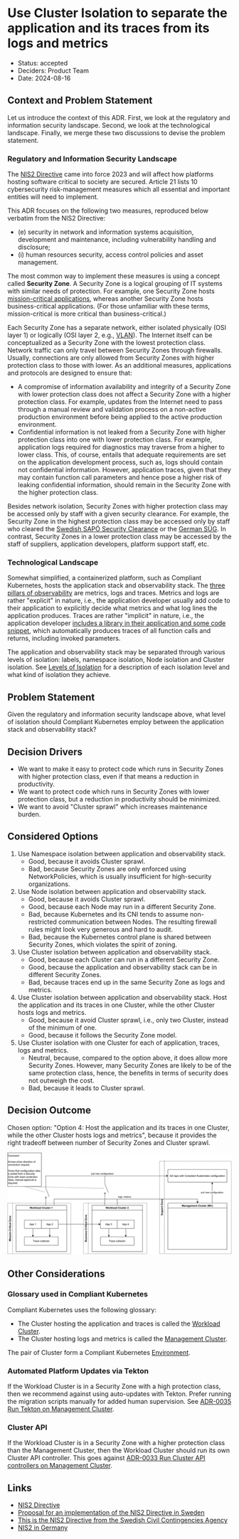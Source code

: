 # Use Cluster Isolation to separate the application and its traces from its logs and metrics

- Status: accepted
- Deciders: Product Team
- Date: 2024-08-16

## Context and Problem Statement

Let us introduce the context of this ADR.
First, we look at the regulatory and information security landscape.
Second, we look at the technological landscape.
Finally, we merge these two discussions to devise the problem statement.

### Regulatory and Information Security Landscape

The [NIS2 Directive](https://digital-strategy.ec.europa.eu/en/policies/nis2-directive) came into force 2023 and will affect how platforms hosting software critical to society are secured.
Article 21 lists 10 cybersecurity risk-management measures which all essential and important entities will need to implement.

This ADR focuses on the following two measures, reproduced below verbatim from the NIS2 Directive:

- (e) security in network and information systems acquisition, development and maintenance, including vulnerability handling and disclosure;
- (i) human resources security, access control policies and asset management.

The most common way to implement these measures is using a concept called **Security Zone**.
A Security Zone is a logical grouping of IT systems with similar needs of protection.
For example, one Security Zone hosts [mission-critical applications](https://en.wikipedia.org/wiki/Mission_critical), whereas another Security Zone hosts business-critical applications.
(For those unfamiliar with these terms, mission-critical is more critical than business-critical.)

Each Security Zone has a separate network, either isolated physically (OSI layer 1) or logically (OSI layer 2, e.g., [VLAN](https://en.wikipedia.org/wiki/VLAN)).
The Internet itself can be conceptualized as a Security Zone with the lowest protection class.
Network traffic can only travel between Security Zones through firewalls.
Usually, connections are only allowed from Security Zones with higher protection class to those with lower.
As an additional measures, applications and protocols are designed to ensure that:

- A compromise of information availability and integrity of a Security Zone with lower protection class does not affect a Security Zone with a higher protection class.
For example, updates from the Internet need to pass through a manual review and validation process on a non-active production environment before being applied to the active production environment.
- Confidential information is not leaked from a Security Zone with higher protection class into one with lower protection class.
For example, application logs required for diagnostics may traverse from a higher to lower class. This, of course, entails that adequate requirements are set on the application development process, such as, logs should contain not confidential information.
However, application traces, given that they may contain function call parameters and hence pose a higher risk of leaking confidential information, should remain in the Security Zone with the higher protection class.

Besides network isolation, Security Zones with higher protection class may be accessed only by staff with a given security clearance.
For example, the Security Zone in the highest protection class may be accessed only by staff who cleared the [Swedish SAPÖ Security Clearance](https://sakerhetspolisen.se/ovriga-sidor/other-languages/english-engelska/what-we-do/protective-security.html) or the [German SÜG](https://de.wikipedia.org/wiki/Sicherheits%C3%BCberpr%C3%BCfungsgesetz).
In contrast, Security Zones in a lower protection class may be accessed by the staff of suppliers, application developers, platform support staff, etc.

### Technological Landscape

Somewhat simplified, a containerized platform, such as Compliant Kubernetes, hosts the application stack and observability stack.
The [three pillars of observability](https://www.oreilly.com/library/view/distributed-systems-observability/9781492033431/ch04.html) are metrics, logs and traces.
Metrics and logs are rather "explicit" in nature, i.e., the application developer usually add code to their application to explicitly decide what metrics and what log lines the application produces.
Traces are rather "implicit" in nature, i.e., the application developer [includes a library in their application and some code snippet](https://opentelemetry.io/docs/zero-code/python/example/), which automatically produces traces of all function calls and returns, including invoked parameters.

The application and observability stack may be separated through various levels of isolation: labels, namespace isolation, Node isolation and Cluster isolation.
See [Levels of Isolation](../user-guide/how-many-environments.md#levels-of-isolation) for a description of each isolation level and what kind of isolation they achieve.

## Problem Statement

Given the regulatory and information security landscape above, what level of isolation should Compliant Kubernetes employ between the application stack and observability stack?

## Decision Drivers

- We want to make it easy to protect code which runs in Security Zones with higher protection class, even if that means a reduction in productivity.
- We want to protect code which runs in Security Zones with lower protection class, but a reduction in productivity should be minimized.
- We want to avoid "Cluster sprawl" which increases maintenance burden.

## Considered Options

1. Use Namespace isolation between application and observability stack.
    - Good, because it avoids Cluster sprawl.
    - Bad, because Security Zones are only enforced using NetworkPolicies, which is usually insufficient for high-security organizations.
1. Use Node isolation between application and observability stack.
    - Good, because it avoids Cluster sprawl.
    - Good, because each Node may run in a different Security Zone.
    - Bad, because Kubernetes and its CNI tends to assume non-restricted communication between Nodes. The resulting firewall rules might look very generous and hard to audit.
    - Bad, because the Kubernetes control plane is shared between Security Zones, which violates the spirit of zoning.
1. Use Cluster isolation between application and observability stack.
    - Good, because each Cluster can run in a different Security Zone.
    - Good, because the application and observability stack can be in different Security Zones.
    - Bad, because traces end up in the same Security Zone as logs and metrics.
1. Use Cluster isolation between application and observability stack. Host the application and its traces in one Cluster, while the other Cluster hosts logs and metrics.
    - Good, because it avoid Cluster sprawl, i.e., only two Cluster, instead of the minimum of one.
    - Good, because it follows the Security Zone model.
1. Use Cluster isolation with one Cluster for each of application, traces, logs and metrics.
    - Neutral, because, compared to the option above, it does allow more Security Zones. However, many Security Zones are likely to be of the same protection class, hence, the benefits in terms of security does not outweigh the cost.
    - Bad, because it leads to Cluster sprawl.

## Decision Outcome

Chosen option: "Option 4: Host the application and its traces in one Cluster, while the other Cluster hosts logs and metrics", because it provides the right tradeoff between number of Security Zones and Cluster sprawl.

![Illustration of Option 4](img/0050-use-cluster-isolation.drawio.svg)

## Other Considerations

### Glossary used in Compliant Kubernetes

Compliant Kubernetes uses the following glossary:

- The Cluster hosting the application and traces is called the [Workload Cluster](../glossary.md#workload-cluster).
- The Cluster hosting logs and metrics is called the [Management Cluster](../glossary.md#management-cluster).

The pair of Cluster form a Compliant Kubernetes [Environment](../glossary.md#environment).

### Automated Platform Updates via Tekton

If the Workload Cluster is in a Security Zone with a high protection class, then we recommend against using auto-updates with Tekton.
Prefer running the migration scripts manually for added human supervision.
See [ADR-0035 Run Tekton on Management Cluster](0035-run-tekton-on-service-cluster.md).

### Cluster API

If the Workload Cluster is in a Security Zone with a higher protection class than the Management Cluster, then the Workload Cluster should run its own Cluster API controller.
This goes against [ADR-0033 Run Cluster API controllers on Management Cluster](0033-run-cluster-api-controllers-on-service-cluster.md).

## Links

- [NIS2 Directive](https://digital-strategy.ec.europa.eu/en/policies/nis2-directive)
- [Proposal for an implementation of the NIS2 Directive in Sweden](https://www.regeringen.se/contentassets/1e56bf5cad214fc78eb80d91c11cccb6/nya-regler-om-cybersakerhet-sou-202418.pdf)
- [This is the NIS2 Directive from the Swedish Civil Contingencies Agency](https://www.msb.se/sv/amnesomraden/informationssakerhet-cybersakerhet-och-sakra-kommunikationer/krav-och-regler-inom-informationssakerhet-och-cybersakerhet/nis-direktivet/det-har-ar-nis2-direktivet/)
- [NIS2 in Germany](https://www.openkritis.de/eu/eu-nis-2-germany.html)
